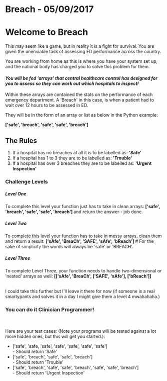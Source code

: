 # Breach - 05/09/2017

<h1> Welcome to Breach </h1>
<p>
This may seem like a game, but in reality it is a fight for survival. You are given the unenviable task of assessing ED performance across the country.

You are working from home as this is where you have your system set up, and the national body has charged you to solve this problem for them.
</p>
<h4><em> You will be fed 'arrays' that central healthcare control has designed for you to assess so they can work out which hospitals to inspect!</em></h4>
<p>
Within these arrays are contained the stats on the performance of each emergency department. A 'Breach' in this case, is when a patient had to wait over 12 hours to be assessed in ED.

They will be in the form of an array or list as below in the Python example:
</p>
<b> ['safe', 'breach', 'safe', 'safe', 'breach'] </b>

<h2> The Rules </h2>
<ol>
  <li>If a hospital has no breaches at all it is to be labelled as: <b> 'Safe' </b></li>
  <li>If a hospital has 1 to 3 they are to be labelled as: <b> 'Trouble' </b></li>
  <li>If a hospital has over 3 breaches they are to be labelled as: <b> 'Urgent Inspection' </b></li>
</ol>

<h3> Challenge Levels </h3>

<h5> Level One </h5>
To complete this level your function just has to take in clean arrays: <b> ['safe', 'breach', 'safe', 'safe', 'breach'] </b> and return the answer - job done.

<h5> Level Two </h5>
To complete this level your function has to take in messy arrays, clean them and return a result: <b> ['sAfe', 'BreaCh', 'SAFE', 'sAfe', 'bReach'] </b> # For the sake of simplicity the words will always be 'safe' or 'BREACH'.

<h5> Level Three </h5>
To complete Level Three, your function needs to handle two-dimensional or 'nested' arrays as well: <b> [['sAfe', 'BreaCh', ['SAFE', 'sAfe'], ['bReach']] </b>
<br></br>

<p>
I could take this further but I'll leave it there for now (if someone is a real smartypants and solves it in a day I might give them a level 4 mwahahaha.)
</p>

<h3> You can do it Clinician Programmer! </h3>
<br></br>
Here are your test cases: (Note your programs will be tested against a lot more hidden ones, but this will get you started.):
<ul>
  
  <li>['safe', 'safe, 'safe', 'safe', 'safe', 'safe', 'safe'] </li>- Should return 'Safe'
  <li>['safe', 'breach', 'safe', 'safe', 'breach'] </li>- Should return 'Trouble'
  <li>['safe', 'breach', 'safe', 'safe', 'breach', 'safe', 'safe', 'breach'] </li>- Should return 'Urgent Inspection'
  
</ul>
